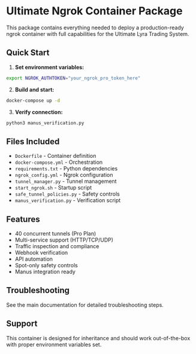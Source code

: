 # Ultimate Ngrok Container Package

This package contains everything needed to deploy a production-ready ngrok container with full capabilities for the Ultimate Lyra Trading System.

## Quick Start

1. **Set environment variables:**
```bash
export NGROK_AUTHTOKEN="your_ngrok_pro_token_here"
```

2. **Build and start:**
```bash
docker-compose up -d
```

3. **Verify connection:**
```bash
python3 manus_verification.py
```

## Files Included

- `Dockerfile` - Container definition
- `docker-compose.yml` - Orchestration
- `requirements.txt` - Python dependencies
- `ngrok_config.yml` - Ngrok configuration
- `tunnel_manager.py` - Tunnel management
- `start_ngrok.sh` - Startup script
- `safe_tunnel_policies.py` - Safety controls
- `manus_verification.py` - Verification script

## Features

- 40 concurrent tunnels (Pro Plan)
- Multi-service support (HTTP/TCP/UDP)
- Traffic inspection and compliance
- Webhook verification
- API automation
- Spot-only safety controls
- Manus integration ready

## Troubleshooting

See the main documentation for detailed troubleshooting steps.

## Support

This container is designed for inheritance and should work out-of-the-box with proper environment variables set.
